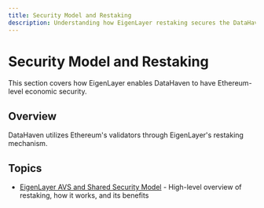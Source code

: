 ```yaml
---
title: Security Model and Restaking
description: Understanding how EigenLayer restaking secures the DataHaven network.
---
```


# Security Model and Restaking

This section covers how EigenLayer enables DataHaven to have Ethereum-level economic security.

## Overview 

DataHaven utilizes Ethereum's validators through EigenLayer's restaking mechanism.

## Topics

- [EigenLayer AVS and Shared Security Model](eigenlayer-avs-shared-security-model.md) - High-level overview of restaking, how it works, and its benefits 
